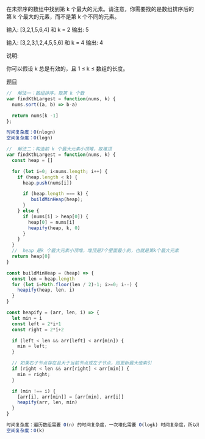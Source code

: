 在未排序的数组中找到第 k 个最大的元素。请注意，你需要找的是数组排序后的第 k 个最大的元素，而不是第 k 个不同的元素。

输入: [3,2,1,5,6,4] 和 k = 2
输出: 5

输入: [3,2,3,1,2,4,5,5,6] 和 k = 4
输出: 4

说明:

你可以假设 k 总是有效的，且 1 ≤ k ≤ 数组的长度。

[题目](https://leetcode.cn/problems/kth-largest-element-in-an-array/description/)

```js
//  解法一：数组排序，取第 k 个数
var findKthLargest = function(nums, k) {
  nums.sort((a, b) => b-a)

  return nums[k -1]
};

时间复杂度：O(nlogn)
空间复杂度：O(logn)

//  解法二：构造前 k 个最大元素小顶堆，取堆顶
var findKthLargest = function(nums, k) {
  const heap = []

  for (let i=0; i<nums.length; i++) {
    if (heap.length < k) {
      heap.push(nums[i])

      if (heap.length === k) {
         buildMinHeap(heap);
      }
    } else {
      if (nums[i] > heap[0]) {
        heap[0] = nums[i]
        heapify(heap, k, 0)
      } 
    }
  }
  //  heap 是k 个最大元素小顶堆，堆顶是7个里面最小的，也就是第k个最大元素
  return heap[0]
}

const buildMinHeap = (heap) => {
  const len = heap.length
  for (let i=Math.floor(len / 2)-1; i>=0; i--) {
    heapify(heap, len, i)
  }
}

const heapify = (arr, len, i) => {
  let min = i
  const left = 2*i+1
  const right = 2*i+2

  if (left < len && arr[left] < arr[min]) {
    min = left;
  }

  // 如果右子节点存在且大于当前节点或左子节点，则更新最大值索引
  if (right < len && arr[right] < arr[min]) {
    min = right;
  }

  if (min !== i) {
    [arr[i], arr[min]] = [arr[min], arr[i]]
    heapify(arr, len, min)
  }
}

时间复杂度：遍历数组需要 O(n) 的时间复杂度，一次堆化需要 O(logk) 时间复杂度，所以利用堆求 Top k 问题的时间复杂度为 O(nlogk)
空间复杂度：O(k)
```